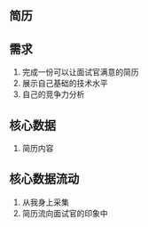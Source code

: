 ## 简历

## 需求

1.  完成一份可以让面试官满意的简历
2.  展示自己基础的技术水平
3.  自己的竞争力分析

## 核心数据

1.  简历内容

## 核心数据流动

1.  从我身上采集
2.  简历流向面试官的印象中
